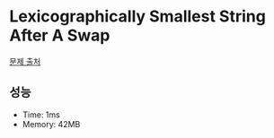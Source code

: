 # Lexicographically Smallest String After A Swap

[문제 출처](https://leetcode.com/problems/lexicographically-smallest-string-after-a-swap)

## 성능

- Time: 1ms
- Memory: 42MB